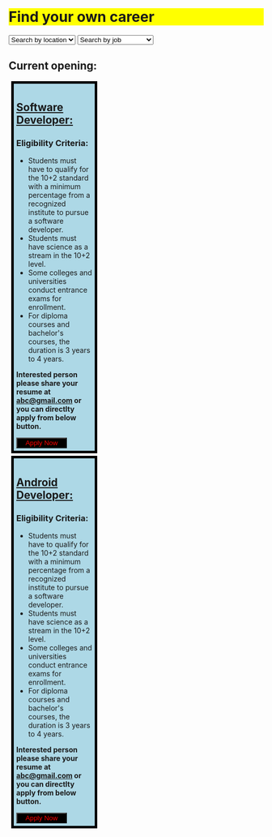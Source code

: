 <!DOCTYPE html>
<html lang="en">
<head>
<meta charset="UTF-8" />
<meta name="viewport" content="width=device-width, initial-scale=1.0" />
<title>Job Portal</title>
<style>
    body {
    margin: 4px;
}
h1{background-color: Yellow;
}
div {
background-color: Lightblue;
 width: 150;
 border: 5px solid black;
padding: 5px;
 margin: 5px
}
button{ color: red;
background-color: black;
width: 100px}
div {
background-color: Lightblue;
 width: 150;
 border: 5px solid black;
 padding: 5px;
margin:5px
}
</style>
</style>
</head>
<body>
<h1> Find your own career</h1>
<select name="" id="">
<option value="">Search by location</option>
<option value="">Kolkata</option>
<option value="">Mumbai</option>
<option value="">Pune</option>
<option value="">Delhi</option>
<option value="">Chennai</option>
</select>
<select name="" unique="">
<option value="">Search by job</option>
<option value="">Application developer</option>
<option value="">Android developer</option>
<option value="">Java developer</option>
<option value="">Web developer</option>
<option value="">Software developer</option>
</select>
<h2>Current opening:</h2>
<div>
<h2><u>Software Developer:</u></h2>
<h3>Eligibility Criteria:</h3>
<p><ul><li>Students must have to qualify for the 10+2 standard with a minimum percentage from a recognized institute to pursue a software developer.</li>
<li>Students must have science as a stream in the 10+2 level.</li>
<li>Some colleges and universities conduct entrance exams for enrollment.</li>
<li>For diploma courses and bachelor's courses, the duration is 3 years to 4 years.</li></ul>
<b>Interested person please share your resume at <u>abc@gmail.com</u> or you can directlty apply from below button.</b></p>
<a href="applyform.html"><button>Apply Now</button></a></div>
<div>
<h2><u>Android Developer:</u></h2>
<h3>Eligibility Criteria:</h3>
<p><ul><li>Students must have to qualify for the 10+2 standard with a minimum percentage from a recognized institute to pursue a software developer.</li>
<li>Students must have science as a stream in the 10+2 level.</li>
<li>Some colleges and universities conduct entrance exams for enrollment.</li>
<li>For diploma courses and bachelor's courses, the duration is 3 years to 4 years.</li></ul>
<b>Interested person please share your resume at <u>abc@gmail.com</u> or you can directlty apply from below button.</b></p>
<a href="applyform.html"><button>Apply Now</button></a></div>
</body>
</html>
